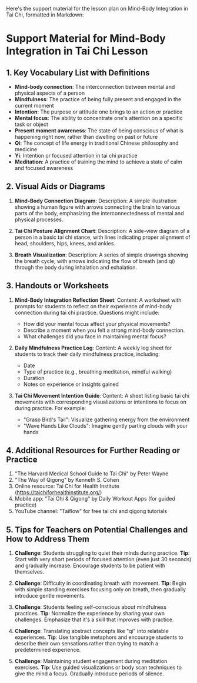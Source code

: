 Here's the support material for the lesson plan on Mind-Body Integration in Tai Chi, formatted in Markdown:

# Support Material for Mind-Body Integration in Tai Chi Lesson

## 1. Key Vocabulary List with Definitions

- **Mind-body connection**: The interconnection between mental and physical aspects of a person
- **Mindfulness**: The practice of being fully present and engaged in the current moment
- **Intention**: The purpose or attitude one brings to an action or practice
- **Mental focus**: The ability to concentrate one's attention on a specific task or object
- **Present moment awareness**: The state of being conscious of what is happening right now, rather than dwelling on past or future
- **Qi**: The concept of life energy in traditional Chinese philosophy and medicine
- **Yi**: Intention or focused attention in tai chi practice
- **Meditation**: A practice of training the mind to achieve a state of calm and focused awareness

## 2. Visual Aids or Diagrams

1. **Mind-Body Connection Diagram**: 
   Description: A simple illustration showing a human figure with arrows connecting the brain to various parts of the body, emphasizing the interconnectedness of mental and physical processes.

2. **Tai Chi Posture Alignment Chart**: 
   Description: A side-view diagram of a person in a basic tai chi stance, with lines indicating proper alignment of head, shoulders, hips, knees, and ankles.

3. **Breath Visualization**: 
   Description: A series of simple drawings showing the breath cycle, with arrows indicating the flow of breath (and qi) through the body during inhalation and exhalation.

## 3. Handouts or Worksheets

1. **Mind-Body Integration Reflection Sheet**:
   Content: A worksheet with prompts for students to reflect on their experience of mind-body connection during tai chi practice. Questions might include:
   - How did your mental focus affect your physical movements?
   - Describe a moment when you felt a strong mind-body connection.
   - What challenges did you face in maintaining mental focus?

2. **Daily Mindfulness Practice Log**:
   Content: A weekly log sheet for students to track their daily mindfulness practice, including:
   - Date
   - Type of practice (e.g., breathing meditation, mindful walking)
   - Duration
   - Notes on experience or insights gained

3. **Tai Chi Movement Intention Guide**:
   Content: A sheet listing basic tai chi movements with corresponding visualizations or intentions to focus on during practice. For example:
   - "Grasp Bird's Tail": Visualize gathering energy from the environment
   - "Wave Hands Like Clouds": Imagine gently parting clouds with your hands

## 4. Additional Resources for Further Reading or Practice

1. "The Harvard Medical School Guide to Tai Chi" by Peter Wayne
2. "The Way of Qigong" by Kenneth S. Cohen
3. Online resource: Tai Chi for Health Institute (https://taichiforhealthinstitute.org/)
4. Mobile app: "Tai Chi & Qigong" by Daily Workout Apps (for guided practice)
5. YouTube channel: "Taiflow" for free tai chi and qigong tutorials

## 5. Tips for Teachers on Potential Challenges and How to Address Them

1. **Challenge**: Students struggling to quiet their minds during practice.
   **Tip**: Start with very short periods of focused attention (even just 30 seconds) and gradually increase. Encourage students to be patient with themselves.

2. **Challenge**: Difficulty in coordinating breath with movement.
   **Tip**: Begin with simple standing exercises focusing only on breath, then gradually introduce gentle movements.

3. **Challenge**: Students feeling self-conscious about mindfulness practices.
   **Tip**: Normalize the experience by sharing your own challenges. Emphasize that it's a skill that improves with practice.

4. **Challenge**: Translating abstract concepts like "qi" into relatable experiences.
   **Tip**: Use tangible metaphors and encourage students to describe their own sensations rather than trying to match a predetermined experience.

5. **Challenge**: Maintaining student engagement during meditation exercises.
   **Tip**: Use guided visualizations or body scan techniques to give the mind a focus. Gradually introduce periods of silence.